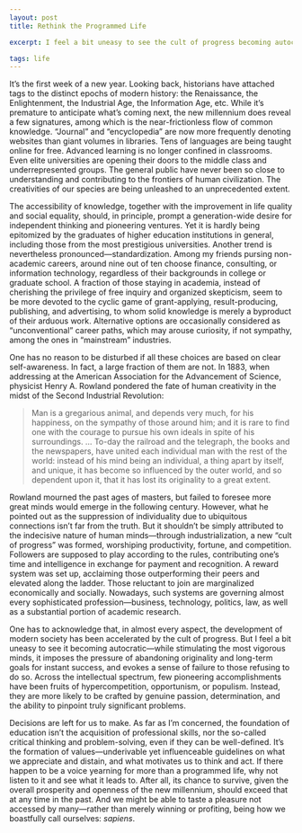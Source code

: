 ```yaml
---
layout: post
title: Rethink the Programmed Life

excerpt: I feel a bit uneasy to see the cult of progress becoming autocratic—while stimulating the most vigorous minds, it imposes the pressure of abandoning originality and long-term goals for instant success, and evokes a sense of failure to those refusing to do so. <br /><br /> The foundation of education isn’t the acquisition of professional skills, nor the so-called critical thinking and problem-solving. It’s the formation of values—underivable yet influenceable guidelines on what we appreciate and distain, and what motivates us to think and act. <br />

tags: life
---
```

It’s the first week of a new year. Looking back, historians have attached tags to the distinct epochs of modern history: the Renaissance, the Enlightenment, the Industrial Age, the Information Age, etc. While it’s premature to anticipate what’s coming next, the new millennium does reveal a few signatures, among which is the near-frictionless flow of common knowledge. “Journal” and “encyclopedia” are now more frequently denoting websites than giant volumes in libraries. Tens of languages are being taught online for free. Advanced learning is no longer confined in classrooms. Even elite universities are opening their doors to the middle class and underrepresented groups. The general public have never been so close to understanding and contributing to the frontiers of human civilization. The creativities of our species are being unleashed to an unprecedented extent.

The accessibility of knowledge, together with the improvement in life quality and social equality, should, in principle, prompt a generation-wide desire for independent thinking and pioneering ventures. Yet it is hardly being epitomized by the graduates of higher education institutions in general, including those from the most prestigious universities. Another trend is nevertheless pronounced—standardization. Among my friends pursing non-academic careers, around nine out of ten choose finance, consulting, or information technology, regardless of their backgrounds in college or graduate school. A fraction of those staying in academia, instead of cherishing the privilege of free inquiry and organized skepticism, seem to be more devoted to the cyclic game of grant-applying, result-producing, publishing, and advertising, to whom solid knowledge is merely a byproduct of their arduous work. Alternative options are occasionally considered as “unconventional” career paths, which may arouse curiosity, if not sympathy, among the ones in “mainstream” industries.

One has no reason to be disturbed if all these choices are based on clear self-awareness. In fact, a large fraction of them are not. In 1883, when addressing at the American Association for the Advancement of Science, physicist Henry A. Rowland pondered the fate of human creativity in the midst of the Second Industrial Revolution:

>Man is a gregarious animal, and depends very much, for his happiness, on the sympathy of those around him; and it is rare to find one with the courage to pursue his own ideals in spite of his surroundings. … To-day the railroad and the telegraph, the books and the newspapers, have united each individual man with the rest of the world: instead of his mind being an individual, a thing apart by itself, and unique, it has become so influenced by the outer world, and so dependent upon it, that it has lost its originality to a great extent.

Rowland mourned the past ages of masters, but failed to foresee more great minds would emerge in the following century. However, what he pointed out as the suppression of individuality due to ubiquitous connections isn’t far from the truth. But it shouldn’t be simply attributed to the indecisive nature of human minds—through industrialization, a new “cult of progress” was formed, worshiping productivity, fortune, and competition. Followers are supposed to play according to the rules, contributing one’s time and intelligence in exchange for payment and recognition. A reward system was set up, acclaiming those outperforming their peers and elevated along the ladder. Those reluctant to join are marginalized economically and socially. Nowadays, such systems are governing almost every sophisticated profession—business, technology, politics, law, as well as a substantial portion of academic research. 

One has to acknowledge that, in almost every aspect, the development of modern society has been accelerated by the cult of progress. But I feel a bit uneasy to see it becoming autocratic—while stimulating the most vigorous minds, it imposes the pressure of abandoning originality and long-term goals for instant success, and evokes a sense of failure to those refusing to do so. Across the intellectual spectrum, few pioneering accomplishments have been fruits of hypercompetition, opportunism, or populism. Instead, they are more likely to be crafted by genuine passion, determination, and the ability to pinpoint truly significant problems.

Decisions are left for us to make. As far as I’m concerned, the foundation of education isn’t the acquisition of professional skills, nor the so-called critical thinking and problem-solving, even if they can be well-defined. It’s the formation of values—underivable yet influenceable guidelines on what we appreciate and distain, and what motivates us to think and act. If there happen to be a voice yearning for more than a programmed life, why not listen to it and see what it leads to. After all, its chance to survive, given the overall prosperity and openness of the new millennium, should exceed that at any time in the past. And we might be able to taste a pleasure not accessed by many—rather than merely winning or profiting, being how we boastfully call ourselves: _sapiens_.   


